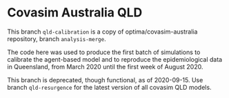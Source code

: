# Covasim Australia QLD

This branch `qld-calibration` is a copy of optima/covasim-australia repository, branch `analysis-merge`. 

The code here was used to produce the first batch of simulations to calibrate the agent-based model and to reproduce the epidemiological data in Queensland, from March 2020 until the first week of August 2020. 

This branch is deprecated, though functional, as of 2020-09-15. Use branch `qld-resurgence` for the latest version of all covasim QLD models.  

